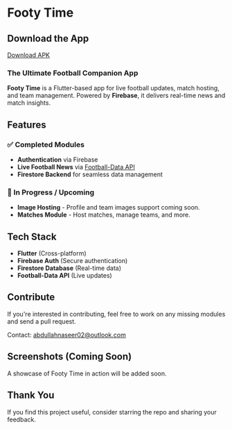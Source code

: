 # Footy Time

## Download the App
[Download APK](https://github.com/ABNaseer/Footy-Time/releases/download/v1.0.0/app-release.apk)

### The Ultimate Football Companion App

**Footy Time** is a Flutter-based app for live football updates, match hosting, and team management. Powered by **Firebase**, it delivers real-time news and match insights.

## Features
### ✅ Completed Modules
- **Authentication** via Firebase  
- **Live Football News** via [Football-Data API](https://api.football-data.org)  
- **Firestore Backend** for seamless data management  

### 🔧 In Progress / Upcoming
- **Image Hosting** - Profile and team images support coming soon.  
- **Matches Module** - Host matches, manage teams, and more.

## Tech Stack
- **Flutter** (Cross-platform)
- **Firebase Auth** (Secure authentication)
- **Firestore Database** (Real-time data)
- **Football-Data API** (Live updates)

## Contribute
If you're interested in contributing, feel free to work on any missing modules and send a pull request.

Contact: [abdullahnaseer02@outlook.com](mailto:abdullahnaseer02@outlook.com)

## Screenshots (Coming Soon)
A showcase of Footy Time in action will be added soon.

## Thank You
If you find this project useful, consider starring the repo and sharing your feedback.

